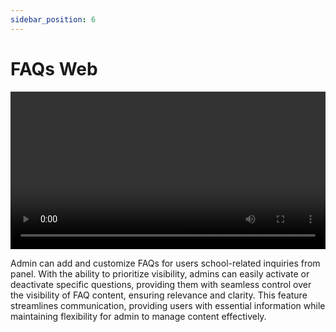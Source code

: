 ```yaml
---
sidebar_position: 6
---
```


# FAQs Web

<video width="100%" controls>
  <source src={require('@site/static/images/web/5.webm').default} type="video/webm" />
  Your browser does not support the video tag.
</video>

Admin can add and customize FAQs for users school-related inquiries from panel. With the ability to prioritize visibility, admins can easily activate or deactivate specific questions, providing them with seamless control over the visibility of FAQ content, ensuring relevance and clarity. This feature streamlines communication, providing users with essential information while maintaining flexibility for admin to manage content effectively. 